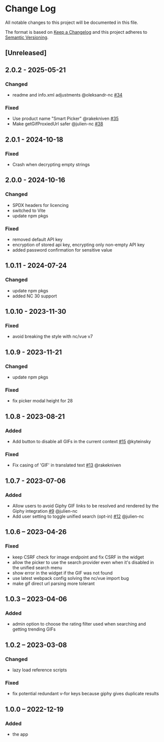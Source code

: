 <!--
  - SPDX-FileCopyrightText: 2020 Nextcloud GmbH and Nextcloud contributors
  - SPDX-License-Identifier: CC0-1.0
-->
# Change Log
All notable changes to this project will be documented in this file.

The format is based on [Keep a Changelog](http://keepachangelog.com/)
and this project adheres to [Semantic Versioning](http://semver.org/).

## [Unreleased]

## 2.0.2 - 2025-05-21

### Changed

- readme and info.xml adjustments @oleksandr-nc [#34](https://github.com/nextcloud/integration_giphy/pull/34)

### Fixed

- Use product name "Smart Picker" @rakekniven [#35](https://github.com/nextcloud/integration_giphy/pull/35)
- Make getGifProxiedUrl safer @julien-nc [#38](https://github.com/nextcloud/integration_giphy/pull/38)

## 2.0.1 - 2024-10-18

### Fixed

- Crash when decrypting empty strings

## 2.0.0 - 2024-10-16

### Changed

- SPDX headers for licencing
- switched to Vite
- update npm pkgs

### Fixed

- removed default API key
- encryption of stored api key, encrypting only non-empty API key
- added password confirmation for sensitive value

## 1.0.11 - 2024-07-24

### Changed

- update npm pkgs
- added NC 30 support

## 1.0.10 - 2023-11-30

### Fixed

- avoid breaking the style with nc/vue v7

## 1.0.9 - 2023-11-21

### Changed

- update npm pkgs

### Fixed

- fix picker modal height for 28

## 1.0.8 - 2023-08-21

### Added

- Add button to disable all GIFs in the current context [#15](https://github.com/nextcloud/integration_giphy/pull/15) @kyteinsky

### Fixed

- Fix casing of 'GIF' in translated text [#13](https://github.com/nextcloud/integration_giphy/pull/13) @rakekniven

## 1.0.7 - 2023-07-06
### Added
- Allow users to avoid Giphy GIF links to be resolved and rendered by the Giphy integration [#9](https://github.com/nextcloud/integration_giphy/pull/9) @julien-nc
- Add user setting to toggle unified search (opt-in) [#12](https://github.com/nextcloud/integration_giphy/pull/12) @julien-nc

## 1.0.6 – 2023-04-26
### Fixed
- keep CSRF check for image endpoint and fix CSRF in the widget
- allow the picker to use the search provider even when it's disabled in the unified search menu
- show error in the widget if the GIF was not found
- use latest webpack config solving the nc/vue import bug
- make gif direct url parsing more tolerant

## 1.0.3 – 2023-04-06
### Added
- admin option to choose the rating filter used when searching and getting trending GIFs

## 1.0.2 – 2023-03-08
### Changed
- lazy load reference scripts

### Fixed
- fix potential redundant v-for keys because giphy gives duplicate results

## 1.0.0 – 2022-12-19
### Added
* the app
